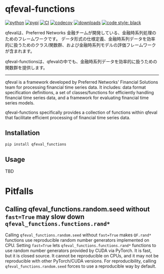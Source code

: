 # qfeval-functions
[![python](https://img.shields.io/pypi/pyversions/qfeval-functions.svg)](https://pypi.org/project/qfeval-functions/)
[![pypi](https://img.shields.io/pypi/v/qfeval-functions.svg)](https://pypi.org/project/qfeval-functions/)
[![CI](https://github.com/pfnet-research/qfeval-functions/actions/workflows/ci-python.yaml/badge.svg)](https://github.com/pfnet-research/qfeval-functions/actions/workflows/ci-python.yaml)
[![codecov](https://codecov.io/gh/pfnet-research/qfeval-functions/graph/badge.svg?token=8U6KIJ10CF)](https://codecov.io/gh/pfnet-research/qfeval-functions)
[![downloads](https://img.shields.io/pypi/dm/qfeval-functions)](https://pypi.org/project/qfeval-functions)
[![code style: black](https://img.shields.io/badge/code%20style-black-000000.svg)](https://github.com/psf/black)


qfevalは、Preferred Networks 金融チームが開発している、金融時系列処理のためのフレームワークです。
データ形式の仕様定義、金融時系列データを効率的に扱うためのクラス/関数群、および金融時系列モデルの評価フレームワークが含まれます。

qfeval-functionsは、qfevalの中でも、金融時系列データを効率的に扱うための関数群を提供します。

---

qfeval is a framework developed by Preferred Networks' Financial Solutions team for processing financial time series data.
It includes: data format specification definitions, a set of classes/functions for efficiently handling financial time series data, and a framework for evaluating financial time series models.

qfeval-functions specifically provides a collection of functions within qfeval that facilitate efficient processing of financial time series data.


## Installation

```bash
pip install qfeval_functions
```

## Usage
TBD

# Pitfalls

## Calling qfeval_functions.random.seed without `fast=True` may slow down `qfeval_functions.functions.rand*`

Calling `qfeval_functions.random.seed` without `fast=True` makes `QF.rand*` functions use
reproducible random number generators implemented on CPU.
Setting `fast=True` lets `qfeval_functions.functions.rand*` functions to use random number generators
provided by CUDA via PyTorch.  It is fast, but it is closed source.
It cannot be reproducible on CPUs, and it may not be reproducible with other
PyTorch/CUDA versions.
For reproducibility, calling `qfeval_functions.random.seed` forces to use a reproducible way by
default.
